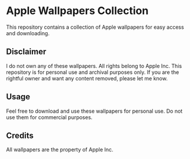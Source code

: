 # Apple Wallpapers Collection  

This repository contains a collection of Apple wallpapers for easy access and downloading.  

## Disclaimer  
I do not own any of these wallpapers. All rights belong to Apple Inc. This repository is for personal use and archival purposes only. If you are the rightful owner and want any content removed, please let me know.  

## Usage  
Feel free to download and use these wallpapers for personal use. Do not use them for commercial purposes.  

## Credits  
All wallpapers are the property of Apple Inc.  
